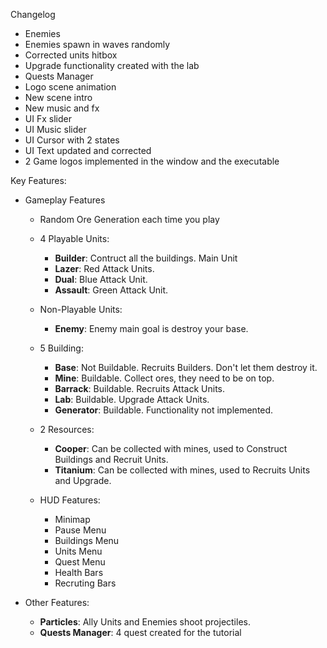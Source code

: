 Changelog

- Enemies 
- Enemies spawn in waves randomly
- Corrected units hitbox
- Upgrade functionality created with the lab
- Quests Manager
- Logo scene animation
- New scene intro
- New music and fx
- UI Fx slider
- UI Music slider
- UI Cursor with 2 states
- UI Text updated and corrected 
- 2 Game logos implemented in the window and the executable

Key Features:

- Gameplay Features

	- Random Ore Generation each time you play
	
	- 4 Playable Units:
		- **Builder**: Contruct all the buildings. Main Unit
		- **Lazer**: Red Attack Units. 
		- **Dual**: Blue Attack Unit.
		- **Assault**: Green Attack Unit.

	- Non-Playable Units:
		- **Enemy**: Enemy main goal is destroy your base.

	- 5 Building:
		- **Base**: Not Buildable. Recruits Builders. Don't let them destroy it.
		- **Mine**: Buildable. Collect ores, they need to be on top.
		- **Barrack**: Buildable. Recruits Attack Units.
		- **Lab**: Buildable. Upgrade Attack Units.
		- **Generator**: Buildable. Functionality not implemented.
	
	- 2 Resources:
		- **Cooper**: Can be collected with mines, used to Construct Buildings and Recruit Units.
		- **Titanium**: Can be collected with mines, used to Recruits Units and Upgrade.
	
	- HUD Features:
		- Minimap
		- Pause Menu
		- Buildings Menu
		- Units Menu
		- Quest Menu
		- Health Bars
		- Recruting Bars

- Other Features:

	- **Particles**: Ally Units and Enemies shoot projectiles.
	- **Quests Manager**: 4 quest created for the tutorial
		


